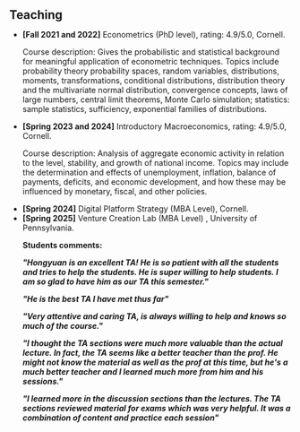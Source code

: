<h1 id="teaching"></h1>

<h2 style="margin: 100px 0px 10px;">Teaching</h2>

<ul>

<li><strong>[Fall 2021 and 2022]</strong> Econometrics (PhD level), rating: 4.9/5.0, Cornell.</li>	

Course description: Gives the probabilistic and statistical background for meaningful application of econometric techniques. Topics include probability theory probability spaces, random variables, distributions, moments, transformations, conditional distributions, distribution theory and the multivariate normal distribution, convergence concepts, laws of large numbers, central limit theorems, Monte Carlo simulation; statistics: sample statistics, sufficiency, exponential families of distributions.

<li><strong>[Spring 2023 and 2024]</strong> Introductory Macroeconomics, rating: 4.9/5.0, Cornell.</li>	

Course description: Analysis of aggregate economic activity in relation to the level, stability, and growth of national income. Topics may include the determination and effects of unemployment, inflation, balance of payments, deficits, and economic development, and how these may be influenced by monetary, fiscal, and other policies.

<li><strong>[Spring 2024]</strong> Digital Platform Strategy (MBA Level), Cornell.</li>	
<li><strong>[Spring 2025]</strong> Venture Creation Lab (MBA Level) , University of Pennsylvania.</li>	

<strong>Students comments:<strong>

*"Hongyuan is an excellent TA! He is so patient with all the students and tries to help the students. He is super willing to help students. I
am so glad to have him as our TA this semester."*

*"He is the best TA I have met thus far"*

*"Very attentive and caring TA, is always willing to help and knows so much of the course."*

*"I thought the TA sections were much more valuable than the actual lecture. In fact, the TA seems like a better teacher than the prof. He
might not know the material as well as the prof at this time, but he's a much better teacher and I learned much more from him and his sessions."*

*"I learned more in the discussion sections than the lectures. The TA sections reviewed material for exams which was very helpful. It was
a combination of content and practice each session"*

</ul>
